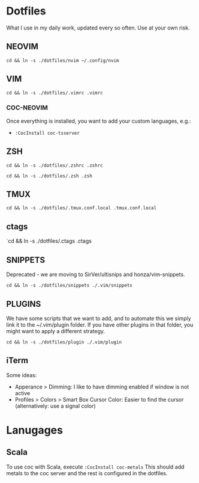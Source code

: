 # Dotfiles

What I use in my daily work, updated every so often. Use at your own risk.

## NEOVIM

`cd && ln -s ./dotfiles/nvim ~/.config/nvim`

## VIM

`cd && ln -s ./dotfiles/.vimrc .vimrc`

### COC-NEOVIM

Once everything is installed, you want to add your custom languages, e.g.:

- `:CocInstall coc-tsserver`

## ZSH

`cd && ln -s ./dotfiles/.zshrc .zshrc`

`cd && ln -s ./dotfiles/.zsh .zsh`

## TMUX

`cd && ln -s ./dotfiles/.tmux.conf.local .tmux.conf.local`

## ctags

`cd && ln -s ./dotfiles/.ctags .ctags

## SNIPPETS

Deprecated - we are moving to SirVer/ultisnips and honza/vim-snippets.

`cd && ln -s ./dotfiles/snippets ./.vim/snippets`

## PLUGINS

We have some scripts that we want to add, and to automate this we simply link it to the ~/.vim/plugin folder.
If you have other plugins in that folder, you might want to apply a different strategy.

`cd && ln -s ./dotfiles/plugin ./.vim/plugin`

## iTerm

Some ideas:

- Apperance > Dimming: I like to have dimming enabled if window is not active
- Profiles > Colors > Smart Box Cursor Color: Easier to find the cursor (alternatively: use a signal color)

# Lanugages

## Scala

To use coc with Scala, execute `:CocInstall coc-metals`
This should add metals to the coc server and the rest is configured in the dotfiles.
